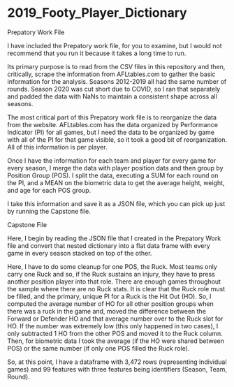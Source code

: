 # 2019_Footy_Player_Dictionary

Prepatory Work File

I have included the Prepatory work file, for you to examine, but I would not recommend that you run it because it takes a long time to run.

Its primary purpose is to read from the CSV files in this repository and then, critically, scrape the information from AFLtables.com to gather the basic information for the analysis.  Seasons 2012-2019 all had the same number of rounds.  Season 2020 was cut short due to COVID, so I ran that separately and padded the data with NaNs to maintain a consistent shape across all seasons.

The most critical part of this Prepatory work file is to reorganize the data from the website.  AFLtables.com has the data organized by Performance Indicator (PI) for all games, but I need the data to be organized by game with all of the PI for that game visible, so it took a good bit of reorganization.  All of this information is per player.

Once I have the information for each team and player for every game for every season, I merge the data with player position data and then group by Position Group (POS).  I split the data, executing a SUM for each round on the PI, and a MEAN on the biometric data to get the average height, weight, and age for each POS group.

I take this information and save it as a JSON file, which you can pick up just by running the Capstone file.

Capstone File

Here, I begin by reading the JSON file that I created in the Prepatory Work file and convert that nested dictionary into a flat data frame with every game in every season stacked on top of the other.

Here, I have to do some cleanup for one POS, the Ruck.  Most teams only carry one Ruck and so, if the Ruck sustains an injury, they have to press another position player into that role.  There are enough games throughout the sample where there are no Ruck stats.  It is clear that the Ruck role must be filled, and the primary, unique PI for a Ruck is the Hit Out (HO).  So, I computed the average number of HO for all other position groups when there was a ruck in the game and, moved the difference between the Forward or Defender HO and that average number over to the Ruck slot for HO.  If the number was extremely low (this only happened in two cases), I only subtracted 1 HO from the other POS and moved it to the Ruck column.  Then, for biometric data I took the average (if the HO were shared between POS) or the same number (if only one POS filled the Ruck role).

So, at this point, I have a dataframe with 3,472 rows (representing individual games) and  99 features with three features being identifiers (Season, Team, Round).
